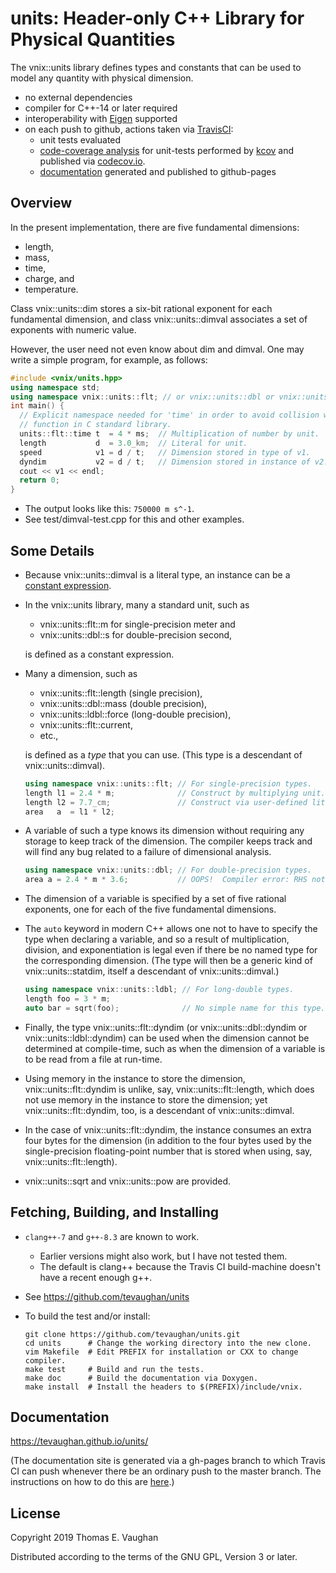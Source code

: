 # units: Header-only C++ Library for Physical Quantities

The vnix::units library defines types and constants that can be used to model
any quantity with physical dimension.

- no external dependencies
- compiler for C++-14 or later required
- interoperability with [Eigen](http://eigen.tuxfamily.org/) supported
- on each push to github, actions taken via
  [TravisCI](https://travis-ci.org/tevaughan/units):
    - unit tests evaluated
    - [code-coverage analysis](https://codecov.io/gh/tevaughan/units) for
      unit-tests performed by [kcov](https://github.com/SimonKagstrom/kcov) and
      published via [codecov.io](https://codecov.io).
    - [documentation](https://tevaughan.github.io/units/) generated and
      published to github-pages


## Overview

In the present implementation, there are five fundamental dimensions:

- length,
- mass,
- time,
- charge, and
- temperature.

Class vnix::units::dim stores a six-bit rational exponent for each fundamental
dimension, and class vnix::units::dimval associates a set of exponents with
numeric value.

However, the user need not even know about dim and dimval.
One may write a simple program, for example, as follows:
```cpp
#include <vnix/units.hpp>
using namespace std;
using namespace vnix::units::flt; // or vnix::units::dbl or vnix::units::ldbl
int main() {
  // Explicit namespace needed for 'time' in order to avoid collision with
  // function in C standard library.
  units::flt::time t  = 4 * ms;  // Multiplication of number by unit.
  length           d  = 3.0_km;  // Literal for unit.
  speed            v1 = d / t;   // Dimension stored in type of v1.
  dyndim           v2 = d / t;   // Dimension stored in instance of v2.
  cout << v1 << endl;
  return 0;
}
```
- The output looks like this: `750000 m s^-1`.
- See  test/dimval-test.cpp  for this and other examples.


## Some Details

- Because vnix::units::dimval is a literal type, an instance can be a [constant
  expression](https://en.cppreference.com/w/cpp/language/constant_expression).

- In the vnix::units library, many a standard unit, such as
    - vnix::units::flt::m for single-precision meter and
    - vnix::units::dbl::s for double-precision second,

  is defined as a constant expression.

- Many a dimension, such as
    - vnix::units::flt::length  (single precision),
    - vnix::units::dbl::mass  (double precision),
    - vnix::units::ldbl::force  (long-double precision),
    - vnix::units::flt::current,
    - etc.,

  is defined as a *type* that you can use.  (This type is a descendant of
  vnix::units::dimval).
  ```cpp
  using namespace vnix::units::flt; // For single-precision types.
  length l1 = 2.4 * m;              // Construct by multiplying unit.
  length l2 = 7.7_cm;               // Construct via user-defined literal.
  area   a  = l1 * l2;
  ```

- A variable of such a type knows its dimension without requiring any storage
  to keep track of the dimension.  The compiler keeps track and will find any
  bug related to a failure of dimensional analysis.
  ```cpp
  using namespace vnix::units::dbl; // For double-precision types.
  area a = 2.4 * m * 3.6;           // OOPS!  Compiler error: RHS not area!
  ```

- The dimension of a variable is specified by a set of five rational exponents,
  one for each of the five fundamental dimensions.

- The `auto` keyword in modern C++ allows one not to have to specify the type
  when declaring a variable, and so a result of multiplication, division, and
  exponentiation is legal even if there be no named type for the corresponding
  dimension.  (The type will then be a generic kind of vnix::units::statdim,
  itself a descendant of vnix::units::dimval.)
  ```cpp
  using namespace vnix::units::ldbl; // For long-double types.
  length foo = 3 * m;
  auto bar = sqrt(foo);              // No simple name for this type.
  ```

- Finally, the type vnix::units::flt::dyndim (or vnix::units::dbl::dyndim or
  vnix::units::ldbl::dyndim) can be used when the dimension cannot be
  determined at compile-time, such as when the dimension of a variable is to be
  read from a file at run-time.

- Using memory in the instance to store the dimension, vnix::units::flt::dyndim
  is unlike, say, vnix::units::flt::length, which does not use memory in the
  instance to store the dimension; yet vnix::units::flt::dyndim, too, is a
  descendant of vnix::units::dimval.

- In the case of vnix::units::flt::dyndim, the instance consumes an extra four
  bytes for the dimension (in addition to the four bytes used by the
  single-precision floating-point number that is stored when using, say,
  vnix::units::flt::length).

- vnix::units::sqrt and vnix::units::pow are provided.


## Fetching, Building, and Installing

- `clang++-7` and `g++-8.3` are known to work.
    - Earlier versions might also work, but I have not tested them.
    - The default is clang++ because the Travis CI build-machine doesn't have a
      recent enough g++.

- See https://github.com/tevaughan/units

- To build the test and/or install:

  ```
  git clone https://github.com/tevaughan/units.git
  cd units      # Change the working directory into the new clone.
  vim Makefile  # Edit PREFIX for installation or CXX to change compiler.
  make test     # Build and run the tests.
  make doc      # Build the documentation via Doxygen.
  make install  # Install the headers to $(PREFIX)/include/vnix.
  ```


## Documentation

https://tevaughan.github.io/units/

(The documentation site is generated via a gh-pages branch to which Travis CI
can push whenever there be an ordinary push to the master branch.  The
instructions on how to do this are
[here](https://github.com/EmaroLab/docs/wiki/Automatic-deployment-Doxygen-documentation).)


## License

Copyright 2019  Thomas E. Vaughan

Distributed according to the terms of the GNU GPL, Version 3 or later.
